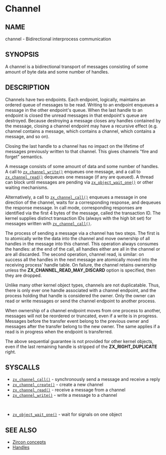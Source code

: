 # Channel

## NAME

channel - Bidirectional interprocess communication

## SYNOPSIS

A channel is a bidirectional transport of messages consisting of some
amount of byte data and some number of handles.

## DESCRIPTION

Channels have two endpoints. Each endpoint, logically, maintains an ordered
queue of messages to be read. Writing to an endpoint enqueues a message in the
other endpoint's queue. When the last handle to an endpoint is closed the unread
messages in that endpoint's queue are destroyed. Because destroying a message
closes any handles contained by the message, closing a channel endpoint may have
a recursive effect (e.g. channel contains a message, which contains a channel,
which contains a message, and so on).

Closing the last handle to a channel has no impact on the lifetime of messages
previously written to that channel. This gives channels "fire and forget"
semantics.

A message consists of some amount of data and some number of handles. A call to
[`zx_channel_write()`] enqueues one message, and a call to [`zx_channel_read()`]
dequeues one message (if any are queued). A thread can block until messages are
pending via [`zx_object_wait_one()`] or other waiting mechanisms.

Alternatively, a call to [`zx_channel_call()`] enqueues a message in one
direction of the channel, waits for a corresponding response, and
dequeues the response message. In call mode, corresponding responses
are identified via the first 4 bytes of the message, called the
transaction ID. The kernel supplies distinct transaction IDs (always with the
high bit set) for messages written with [`zx_channel_call()`].

The process of sending a message via a channel has two steps. The first is to
atomically write the data into the channel and move ownership of all handles in
the message into this channel. This operation always consumes the handles: at
the end of the call, all handles either are all in the channel or are all
discarded. The second operation, channel read, is similar: on success
all the handles in the next message are atomically moved into the
receiving process' handle table. On failure, the channel retains
ownership unless the **ZX_CHANNEL_READ_MAY_DISCARD** option
is specified, then they are dropped.

Unlike many other kernel object types, channels are not duplicatable. Thus, there
is only ever one handle associated with a channel endpoint, and the process holding
that handle is considered the owner. Only the owner can read or write messages or send
the channel endpoint to another process.

When ownership of a channel endpoint moves from one process to another,
messages will not be reordered or truncated, even if a write is in progress.
Messages before the transfer event belong to the previous owner and messages
after the transfer belong to the new owner.
The same applies if a read is in progress when the endpoint is transferred.

The above sequential guarantee is not provided for other kernel objects, even if
the last remaining handle is stripped of the **ZX_RIGHT_DUPLICATE** right.

## SYSCALLS

 - [`zx_channel_call()`] - synchronously send a message and receive a reply
 - [`zx_channel_create()`] - create a new channel
 - [`zx_channel_read()`] - receive a message from a channel
 - [`zx_channel_write()`] - write a message to a channel

<br>

 - [`zx_object_wait_one()`] - wait for signals on one object

## SEE ALSO

+ [Zircon concepts](/docs/concepts/kernel/concepts.md)
+ [Handles](/docs/concepts/kernel/handles.md)

[`zx_channel_call()`]: /docs/reference/syscalls/channel_call.md
[`zx_channel_create()`]: /docs/reference/syscalls/channel_create.md
[`zx_channel_read()`]: /docs/reference/syscalls/channel_read.md
[`zx_channel_write()`]: /docs/reference/syscalls/channel_write.md
[`zx_object_wait_one()`]: /docs/reference/syscalls/object_wait_one.md

